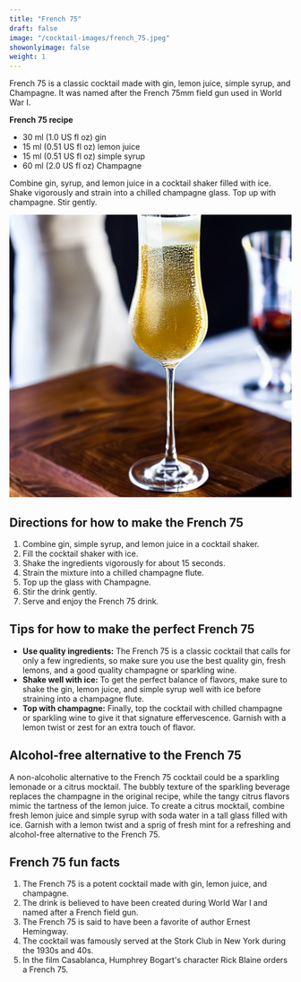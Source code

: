 ```yaml
---
title: "French 75"
draft: false
image: "/cocktail-images/french_75.jpeg"
showonlyimage: false
weight: 1
---
```


French 75 is a classic cocktail made with gin, lemon juice, simple syrup, and Champagne. It was named after the French 75mm field gun used in World War I.

<!--more-->

**French 75 recipe**

- 30 ml (1.0 US fl oz) gin
- 15 ml (0.51 US fl oz) lemon juice
- 15 ml (0.51 US fl oz) simple syrup
- 60 ml (2.0 US fl oz) Champagne


Combine gin, syrup, and lemon juice in a cocktail shaker filled with ice. Shake vigorously and strain into a chilled champagne glass. Top up with champagne. Stir gently.

![](/cocktail-images/french_75.jpeg)


## Directions for how to make the French 75

1. Combine gin, simple syrup, and lemon juice in a cocktail shaker.
2. Fill the cocktail shaker with ice.
3. Shake the ingredients vigorously for about 15 seconds.
4. Strain the mixture into a chilled champagne flute.
5. Top up the glass with Champagne.
6. Stir the drink gently.
7. Serve and enjoy the French 75 drink.

## Tips for how to make the perfect French 75

- **Use quality ingredients:** The French 75 is a classic cocktail that calls for only a few ingredients, so make sure you use the best quality gin, fresh lemons, and a good quality champagne or sparkling wine. 
- **Shake well with ice:** To get the perfect balance of flavors, make sure to shake the gin, lemon juice, and simple syrup well with ice before straining into a champagne flute. 
- **Top with champagne:** Finally, top the cocktail with chilled champagne or sparkling wine to give it that signature effervescence. Garnish with a lemon twist or zest for an extra touch of flavor.

## Alcohol-free alternative to the French 75

A non-alcoholic alternative to the French 75 cocktail could be a sparkling lemonade or a citrus mocktail. The bubbly texture of the sparkling beverage replaces the champagne in the original recipe, while the tangy citrus flavors mimic the tartness of the lemon juice. To create a citrus mocktail, combine fresh lemon juice and simple syrup with soda water in a tall glass filled with ice. Garnish with a lemon twist and a sprig of fresh mint for a refreshing and alcohol-free alternative to the French 75.

## French 75 fun facts

1. The French 75 is a potent cocktail made with gin, lemon juice, and champagne.
2. The drink is believed to have been created during World War I and named after a French field gun.
3. The French 75 is said to have been a favorite of author Ernest Hemingway.
4. The cocktail was famously served at the Stork Club in New York during the 1930s and 40s.
5. In the film Casablanca, Humphrey Bogart's character Rick Blaine orders a French 75.
